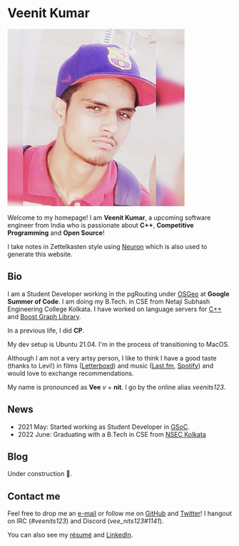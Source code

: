 # Veenit Kumar

![Moi](static/me.jpg)

Welcome to my homepage! I am __Veenit Kumar__, a upcoming software engineer from India who is passionate about __C++__, __Competitive Programming__ and __Open Source__!

I take notes in Zettelkasten style using [Neuron][1] which is also used to generate this website.

## Bio

I am a Student Developer working in the pgRouting under [OSGeo][18] at __Google Summer of Code__. I am doing my B.Tech. in CSE from Netaji Subhash Engineering College Kolkata.
I have worked on language servers for [C++][11] and [Boost Graph Library][20].

In a previous life, I did __CP__.

My dev setup is Ubuntu 21.04. I'm in the process of transitioning to MacOS.

Although I am not a very artsy person, I like to think I have a good taste (thanks to Levi!) in films ([Letterboxd][2]) and music ([Last.fm][6], [Spotify][4]) and would love to exchange recommendations.

My name is pronounced as **Vee** _v_ + **nit**. I go by the online alias _veenits123_.


## News
- 2021 May: Started working as Student Developer in [GSoC][19].
- 2022 June: Graduating with a B.Tech in CSE from [NSEC Kolkata][9]

## Blog
Under construction 🚧.

## Contact me
Feel free to drop me an [e-mail][7] or follow me on [GitHub][3] and [Twitter][5]! I hangout on IRC (_#veenits123_) and Discord (_vee_nits123#1141_).

You can also see my [résumé][15] and [LinkedIn][16].


[1]: http://neuron.zettel.page
[2]: https://letterboxd.com/veenits123/
[3]: https://github.com/veenits123
[4]: https://open.spotify.com/user/ovs6jeqqwthcd1wjcmvmv0cnl
[5]: https://twitter.com/vee_nits123
[6]: https://www.last.fm/user/veenits123
[7]: mailto:123sveenit@gmail.com
[8]: https://juspay.in
[9]: http://www.nsec.ac.in
[10]: https://hackage.haskell.org/package/medea
[11]: https://gcc.gnu.org/
[12]: https://github.com/haskell/haskell-language-server
[13]: https://icpc.global/ICPCID/KAMEC7NHU1IL
[14]: https://codeforces.com/profile/veenits123
[15]: static/resume.pdf
[16]: https://linkedin.com/in/veenits123
[17]: https://github.com/veenits123/dotfiles
[18]: https://www.osgeo.org/
[19]: https://summerofcode.withgoogle.com/projects/#4897201601380352
[20]: https://www.boost.org/doc/libs/1_76_0/libs/graph/doc/index.html
